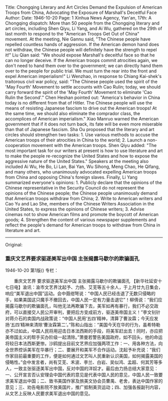 Title: Chongqing Literary and Art Circles Demand the Expulsion of American Troops from China, Advocating the Exposure of Marshall's Deceitful Face
Author:
Date: 1946-10-20
Page: 1
Xinhua News Agency, Yan'an, 17th: A Chongqing dispatch: More than 50 people from the Chongqing literary and art circles, including Shen Qiyu, Li Yang, and Ai Wu, gathered on the 29th of last month to respond to the "American Troops Get Out of China" movement. At the meeting, Nie Gannu said, "The Chinese people have repelled countless hands of aggression. If the American demon hand does not withdraw, the Chinese people will definitely have the strength to repel it!" Liu Qian said: "We should expose Marshall's deceitful face so that he can no longer deceive. If the American troops commit atrocities again, we don't need to hand them over to the government; we can directly hand them over to the people for public trial. We must turn the rear into the front and expel American imperialism!" Li Wenzhao, in response to Chiang Kai-shek's traitorous civil war policy, said: "The Chinese people used the spirit of the 'May Fourth' Movement to settle accounts with Cao Rulin; today, we should carry forward the spirit of the 'May Fourth' Movement to eliminate 'Cao Rulin the Second'." Chen Heshan pointed out: "America's behavior in China today is no different from that of Hitler. The Chinese people will use the means of resisting Japanese fascism to drive out the American troops! At the same time, we should also eliminate the comprador class, the accomplices of American imperialism." Xiao Manruo warned the American government that if it does not turn back, its fate will be even more miserable than that of Japanese fascism. Sha Ou proposed that the literary and art circles should strengthen two tasks: 1. Use various methods to accuse the American troops of their atrocities in China to the world; 2. Launch a non-cooperation movement with the American troops. Shen Qiyu added: "The most important task for our writers at present is how to use literature and art to make the people re-recognize the United States and how to expose the aggressive nature of the United States." Speakers at the meeting also included Ai Wu, He Bo, Li Lan, Bai Yan, Wu Sihong, Meng Chao, He Qifang, and many others, who unanimously advocated expelling American troops from China and opposing China's foreign slaves. Finally, Li Yang summarized everyone's opinions: 1. Publicly declare that the opinions of the Chinese representative in the Security Council do not represent the opinions of the Chinese people; the Chinese people unanimously demand that American troops withdraw from China; 2. Write to American writers and Cao Yu and Lao She, members of the Chinese Writers Association in the United States, to express the opinions of Chinese writers; 3. Advise cinemas not to show American films and promote the boycott of American goods; 4. Strengthen the content of various newspaper supplements and reflect the people's demand for American troops to withdraw from China in literature and art.



<hr /> 

Original: 


### 重庆文艺界要求驱逐美军出中国  主张揭露马歇尔的欺骗面孔

1946-10-20
第1版()
专栏：

　　重庆文艺界
    要求驱逐美军出中国
    主张揭露马歇尔的欺骗面孔
    【新华社延安十七日电】渝讯：渝市文艺界沈起予、力扬、艾芜等五十余人，于上月廿九日集会，响应“美军退出中国”运动。会中聂绀弩说：“中国人民已经击退了无数只侵略的手，如果美国这只魔手不撤回去，中国人民一定有力量击退它”！柳倩说：“我们应揭露马歇尔的欺骗面孔，叫他无法再欺骗下去，美军如再有暴行，我们不必交政府，可以直接交人民公开审判，要把后方变成前方，驱逐美帝国主义！”李文钊针对蒋介石的卖国内战政策说：“中国人民用‘五四’精神，清算了曹汝霖；今天应发扬‘五四’精神来清除‘曹汝霖第二’。”陈和山指出：“美国今天在华的行为，虽希特勒亦不过如此，中国人民将用迎击日本法西斯的手段，将美军赶出去！同时，亦应把美帝国主义的帮手买办阶级一起清除。”萧曼若警告美国政府，如不回头，他的命运将较日本法西斯更惨。沙鸥提出目前文艺界应加强两项工作：一、用各种方法，向全世界控诉美军在华暴行；二、要展开和美军不合作运动。沈起予补充说：“我们作家目前最重要的工作，便是如何通过文艺叫人民重新认识美国，如何揭露美国的侵略性。”会中发言者，尚有艾芜、禾波、李兰、白岩、吴似鸿、孟超、何其芳等多人，一致主张驱逐美军出中国，反对中国的洋奴才。最后由力扬总结大家意见：一、公开宣言否认安理会中国代表的意见是代表中国人民的意见，中国人民一致要求美军退出中国；二、致书美国作家及旅美文协会员曹禺、老舍，表达中国作家的意见；三、劝告电影院不放美国片，推广抵制美货运动；四、加强各报副刊内容，从文艺上反映人民要求美军退出中国的意见。
